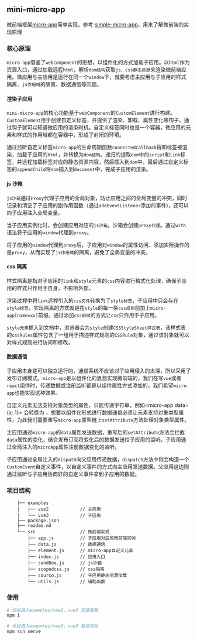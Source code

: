 ## mini-micro-app

微前端框架[micro-app](https://github.com/micro-zoe/micro-app)简单实现，参考 [simple-micro-app](https://github.com/bailicangdu/simple-micro-app)，用来了解微前端的实现原理

### 核心原理
`micro-app`借鉴了`webComponent`的思想，以组件化的方式加载子应用。以`html`作为资源入口，通过加载远程`html`，解析`dom结构`获取`js、css静态资源`来渲染微前端应用。微应用与主应用是运行在同一个`window`下，就要考虑主应用与子应用的样式隔离、`js作用域`的隔离、数据通信等问题。

#### 渲染子应用
`mini-micro-app`的核心功能基于`webComponent`的`CustomElement`进行构建。`CustomElement`用于创建自定义标签，并提供了渲染、卸载、属性变化等钩子。通过钩子就可以知道微应用的渲染时机。自定义标签同时也是一个容器，微应用的元素和样式的作用域都在容器中，形成了封闭的环境。

通过监听自定义标签`micro-app`的生命周期函数`connectedCallback`得知标签被渲染，加载子应用的`html`，并转换为`dom结构`。递归的提取`dom`中的`script`和`link`标签，并远程加载标签对应的静态资源内容，然后插入到`dom`中。最后通过自定义标签的`appendChild`将`dom`插入到`document`中，完成子应用的渲染。
#### js 沙箱
`js沙箱`通过`Proxy`代理子应用的全局对象，防止应用之间的全局变量的冲突，同时记录和清空了子应用的副作用函数（通过`addEventListener`添加的事件)，还可以向子应用注入全局变量。

当子应用实例化时，会创建应用对应的`js沙箱`，沙箱会创建`proxy代理`。通过`with`语法将子应用的`window`代理到`proxy`。

将子应用的`window`代理到`proxy`后，子应用对`window`的属性访问、添加实际操作的是`proxy`，从而实现了`js作用域`的隔离，避免了全局变量的冲突。
#### css 隔离
样式隔离是指对子应用的`link`和`style`元素的`css`内容进行格式化处理，确保子应用的样式只作用于自身，不影响外部。

渲染过程中将`link`远程引入的`css文件`转换为了`style标签`，子应用中只会存在`style标签`，实现隔离的方式就是在`style`的每一条`css规则`前加上`micro-app[name=xx]`前缀。通过添加`css前缀`的方式让`css`只作用于子应用。

`style元素`插入到文档中，浏览器会为`style`创建`CSSStyleSheet样式表`，该样式表的`cssRules`属性包含了一组用于描述样式规则的`CSSRule`对象，通过该对象就可以对样式规则进行访问和修改。
#### 数据通信
子应用本身是可以独立运行的，通信系统不应该对子应用侵入的太深，所以采用了发布订阅模式。`micro-app`是以组件化的思想实现微前端的，我们在写`vue`或者`react`组件时，传递数据或注册监听都是以组件属性方式添加的，我们希望`micro-app`也能实现这种效果。

自定义元素无法支持对象类型的属性，只能传递字符串，例如<micro-app data={x: 1}></micro-app> 会转换为 <micro-app data='[object Object]'></micro-app>，想要以组件化形式进行数据通信必须让元素支持对象类型属性，为此我们需要重写`micro-app`原型链上`setAttribute`方法处理对象类型属性。

主应用通过`micro-app`的`data`属性发送数据，重写后的`setAttribute`方法会拦截`data`属性的变化，结合发布订阅将变化后的数据发送给子应用的监听。子应用通过全局注入的`microApp`属性注册数据变化的监听。

子应用通过全局注入的`dispath`向父应用传递数据，`dispatch`方法中则会构造一个`CustomEvent`自定义事件，以自定义事件的方式向主应用发送数据。父应用这边则通过监听与子应用协商好的自定义事件拿到子应用的数据。

### 项目结构
``` 
    ├── examples
    │   ├── vue2            // 主应用
    │   └── vue3            // 子应用
    ├── package.json
    ├── readme.md
    └── src                 // 微前端实现
        ├── app.js          // 子应用对应的微前端实例
        ├── data.js         // 数据通信
        ├── element.js      // micro-app自定义元素
        ├── index.js        // 应用入口
        ├── sandBox.js      // js沙箱
        ├── scopedcss.js    // css隔离
        ├── source.js       // 子应用静态资源加载
        └── utils.js        // 辅助函数
```

### 使用
```bash
# 分别进入examples/vue2、vue3 安装依赖
npm i

# 分别进入exapmles/vue3、vue3 启动项目
npm run serve
```